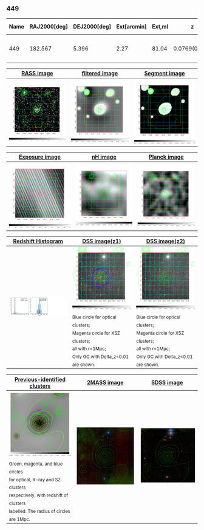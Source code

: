 <div STYLE="page-break-after: always;"></div>

### 449

|Name|RAJ2000[deg]|DEJ2000[deg] |Ext[arcmin]| Ext,ml | z | z_src| C|GC(XSZ,Delta_z<0.01)| GC(OPT,Delta_z<0.01)|GC| R_sig[arcmin] | R500[arcmin] | R500[Mpc]| CRsig[c/s] | CR500[c/s] |L500[1E44 erg/s]|F500[1E-12 erg/s/cm^2]| M500[1E14 Msun]|Tx[keV]|Cnt_sig|Beta|Rc[arcmin]|Comment|Alias|
|---|---|---|---|---|---|------|---|--------|---------|----------|---|---|---|---|---|---|---|---|---|---|---|---|---|---|
|449| 182.567| 5.396| 2.27| 81.04| 0.0769(0.005)| z1, z_xsz| B| F20, MCXC, Tar| N, W, Zw| F20, MCXC, N, Tar, W| 9.775| 10.017| 0.875| 0.303(0.037)| 0.304(0.037)| 0.862(0.059)| 5.934(0.409)| 2.05(0.07)| 3.42(0.08)| 122.0| 0.873(-0.115+0.087)| 4.617(-0.804+0.595)| -| k262|

|[RASS image](../image/449/449_img.pdf)|[filtered image](../image/449/449_fil.pdf)|[Segment image](../image/449/449_seg.pdf)|
|-------------------|--------------------|-------------------|
| <img src="../image/449/449_img.png" width="300">  | <img src="../image/449/449_fil.png" width="300">   | <img src="../image/449/449_seg.png" width="300">  |

|[Exposure image](../image/449/449_mex.pdf)| [nH image](../image/449/449_nh.pdf)| [Planck image](../image/449/449_p.pdf)|
|-------------------|--------------------|-------------------|
|<img src="../image/449/449_mex.png" width="300">   | <img src="../image/449/449_nh.png" width="300">    | <img src="../image/449/449_p.png" width="300"> |

|[Redshift Histogram](../image/449/449_zg.pdf) | [DSS image(z1)](../image/449/449_dss_z1.pdf)      |  [DSS image(z2)](../image/449/449_dss_z2.pdf)    |
|-------------------|--------------------|-------------------|
|<img src="../image/449/449_zg.png" width="300"> |<img src="../image/449/449_dss_z1.png" width="300"> <sub><br>Blue circle for optical clusters; <br>Magenta circle for XSZ clusters; <br>all with r=1Mpc; <br>Only GC with Delta_z<0.01 are shown. </sub>| <img src="../image/449/449_dss_z2.png" width="300"><sub><br>Blue circle for optical clusters; <br>Magenta circle for XSZ clusters; <br>all with r=1Mpc; <br>Only GC with Delta_z<0.01 are shown. </sub> |

|[Previous-identified clusters](../image/449/449_gc.pdf) | [2MASS image](../image/449/449_2mass.pdf)      |[SDSS image](../image/449/449_sdss.pdf)   |
|-------------------|-------------------|-------------------|
|<img src=../image/449/449_gc.png width="300"> <br><sub>Green, magenta, and blue circles <br>for optical, X-ray and SZ clusters <br>respectively, with redshift of clusters <br>labelled. The radius of circles <br>are 1Mpc.</sub>|<img src="../image/449/449_2mass.png" width="300">  | <img src="../image/449/449_sdss.png" width="300">  |




